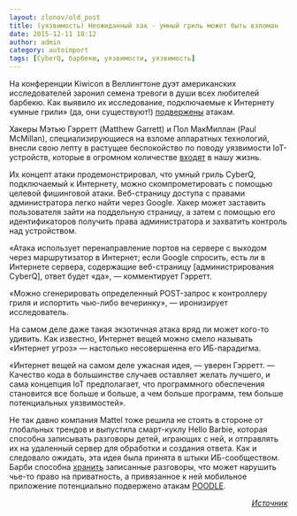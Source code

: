 ```yaml
---
layout: zlonov/old_post
title: (уязвимость) Неожиданный хак - умный гриль может быть взломан
date: 2015-12-11 18:12
author: admin
category: autoimport
tags: [CyberQ, барбекю, уязвимости, уязвимость]
---
```

На конференции Kiwicon в Веллингтоне дуэт американских исследователей заронил семена тревоги в души всех любителей барбекю. Как выявило их исследование, подключаемые к Интернету «умные грили» (да, они существуют!) <a href="http://www.theregister.co.uk/2015/12/10/american_hacker_duo_throws_pwns_on_iot_bbqs_grills_open_admin/" target="_blank">подвержены</a> атакам.

Хакеры Мэтью Гэрретт (Matthew Garrett) и Пол МакМиллан (Paul McMillan), специализирующиеся на взломе аппаратных технологий, внесли свою лепту в растущее беспокойство по поводу уязвимости IoT-устройств, которые в огромном количестве <a href="https://threatpost.ru/umnyj-chajnik-glupyj-chajnik/12825/" target="_blank">входят</a> в нашу жизнь.

Их концепт атаки продемонстрировал, что умный гриль CyberQ, подключаемый к Интернету, можно скомпрометировать с помощью целевой фишинговой атаки. Веб-страницу доступа с правами администратора легко найти через Google. Хакер может заставить пользователя зайти на поддельную страницу, а затем с помощью его идентификаторов получить права администратора и захватить контроль над устройством.

«Атака использует перенаправление портов на сервере с выходом через маршрутизатор в Интернет; если Google спросить, есть ли в Интернете сервера, содержащие веб-страницу [администрирования CyberQ], ответ будет «да», — комментирует Гэрретт.

«Можно сгенерировать определенный POST-запрос к контроллеру гриля и испортить чью-либо вечеринку», — иронизирует исследователь.

На самом деле даже такая экзотичная атака вряд ли может кого-то удивить. Как известно, Интернет вещей можно смело называть «Интернет угроз» — настолько несовершенна его ИБ-парадигма.

«Интернет вещей на самом деле ужасная идея, — уверен Гэрретт. — Качество кода в большинстве случаев оставляет желать лучшего, и сама концепция IoT предполагает, что программного обеспечения становится все больше и больше, а чем больше программ, тем больше потенциальных уязвимостей».

Не так давно компания Mattel тоже решила не стоять в стороне от глобальных трендов и выпустила смарт-куклу Hello Barbie, которая способна записывать разговоры детей, играющих с ней, и отправлять их на удаленный сервер для обработки и создания ответа. Как и следовало ожидать, эта идея была принята в штыки ИБ-сообществом. Барби способна <a href="https://threatpost.ru/dazhe-barbi-ne-ustoyala-pered-hakerami/13599/" target="_blank">хранить</a> записанные разговоры, что может нарушить чье-то право на приватность, а привязанное к ней мобильное приложение потенциально подвержено атакам <a href="https://threatpost.ru/pudel-dlya-novoj-barbi/13703/" target="_blank">POODLE</a>.

<p style="text-align: right;"><em><a href="https://threatpost.ru/neozhidannyj-hak-umnyj-gril-mozhet-byt-vzloman/13800/" target="_blank">Источник</a></em>
